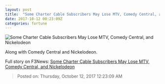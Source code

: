 ```yaml
---
layout: post
title:  "Some Charter Cable Subscribers May Lose MTV, Comedy Central, and Nickelodeon"
date: 2017-10-12 00:23:09Z
categories: fortune
---
```


![Some Charter Cable Subscribers May Lose MTV, Comedy Central, and Nickelodeon](https://fortunedotcom.files.wordpress.com/2017/02/viacom.gif)

Along with Comedy Central and Nickelodeon.


Full story on F3News: [Some Charter Cable Subscribers May Lose MTV, Comedy Central, and Nickelodeon](http://www.f3nws.com/n/Da4aWG)

> Posted on: Thursday, October 12, 2017 12:23:09 AM
